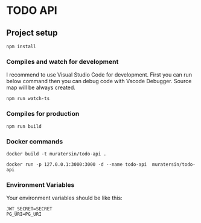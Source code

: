# TODO API

## Project setup

```
npm install
```

### Compiles and watch for development

I recommend to use Visual Studio Code for development. First you can run below command then you can debug code with Vscode Debugger.
Source map will be always created.

```
npm run watch-ts
```

### Compiles for production

```
npm run build
```

### Docker commands

```
docker build -t muratersin/todo-api .

docker run -p 127.0.0.1:3000:3000 -d --name todo-api  muratersin/todo-api
```

### Environment Variables

Your environment variables should be like this:

```
JWT_SECRET=SECRET
PG_URI=PG_URI
```
